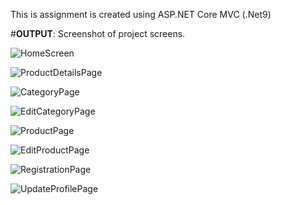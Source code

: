 This is assignment is created using ASP.NET Core MVC (.Net9)


#**OUTPUT**: Screenshot of project screens.

![HomeScreen](https://github.com/user-attachments/assets/3f8fed8f-604e-48ab-a46e-23b409d46d37)

![ProductDetailsPage](https://github.com/user-attachments/assets/86def09f-3182-4653-889e-fe77cf22458d)

![CategoryPage](https://github.com/user-attachments/assets/e770c559-3ebd-40a9-a376-c13ce04a679c)

![EditCategoryPage](https://github.com/user-attachments/assets/612140d7-f261-474f-95b7-ab06ef558b26)

![ProductPage](https://github.com/user-attachments/assets/f584a087-dfbf-49cc-878a-538a3fb3cc31)

![EditProductPage](https://github.com/user-attachments/assets/fdf30bbe-6329-48a2-a6b0-ef23a85d2946)

![RegistrationPage](https://github.com/user-attachments/assets/0ccc915d-d4de-4995-b9d3-8a51fe1a4d63)

![UpdateProfilePage](https://github.com/user-attachments/assets/8bfb6def-55c4-4103-a34b-b617e714df0c)
